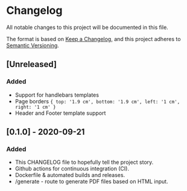 # Changelog
All notable changes to this project will be documented in this file.

The format is based on [Keep a Changelog](https://keepachangelog.com/en/1.0.0/),
and this project adheres to [Semantic Versioning](https://semver.org/spec/v2.0.0.html).

## [Unreleased]
### Added
- Support for handlebars templates
- Page borders `{ top: '1.9 cm', bottom: '1.9 cm', left: '1 cm', right: '1 cm' }`
- Header and Footer template support

## [0.1.0] - 2020-09-21
### Added
- This CHANGELOG file to hopefully tell the project story.
- Github actions for continuous integration (CI).
- Dockerfile & automated builds and releases.
- /generate - route to generate PDF files based on HTML input.
